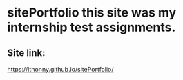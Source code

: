 # sitePortfolio this site was my internship test assignments.
## Site link:
https://lthonny.github.io/sitePortfolio/
